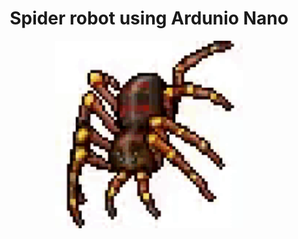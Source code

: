 <h1 align="center" >Spider robot using Ardunio Nano</h1>
<p align="center">
   <img width="300" src="for  md file/spider-cartoon.gif">
</p>
